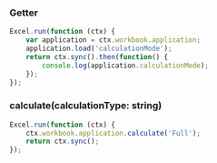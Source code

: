 ### Getter  
```js
Excel.run(function (ctx) { 
	var application = ctx.workbook.application;
	application.load('calculationMode');
	return ctx.sync().then(function() {
		console.log(application.calculationMode);
	});
});
```

### calculate(calculationType: string)
```js
Excel.run(function (ctx) { 
	ctx.workbook.application.calculate('Full');
	return ctx.sync(); 
}); 
```

